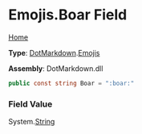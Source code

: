 # Emojis\.Boar Field

[Home](../../../README.md)

**Type**: [DotMarkdown](../../README.md)\.[Emojis](../README.md)

**Assembly**: DotMarkdown\.dll

```csharp
public const string Boar = ":boar:"
```

### Field Value

System\.[String](https://docs.microsoft.com/en-us/dotnet/api/system.string)